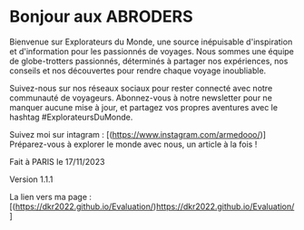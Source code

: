 # Bonjour aux ABRODERS
Bienvenue sur Explorateurs du Monde, une source inépuisable d'inspiration et d'information pour les passionnés de voyages. Nous sommes une équipe de globe-trotters passionnés, déterminés à partager nos expériences, nos conseils et nos découvertes pour rendre chaque voyage inoubliable.

Suivez-nous sur nos réseaux sociaux pour rester connecté avec notre communauté de voyageurs. Abonnez-vous à notre newsletter pour ne manquer aucune mise à jour, et partagez vos propres aventures avec le hashtag #ExplorateursDuMonde.

Suivez moi sur intagram : [(https://www.instagram.com/armedooo/)] 
Préparez-vous à explorer le monde avec nous, un article à la fois !

Fait à PARIS le 17/11/2023

Version 1.1.1



La lien vers ma page : [(https://dkr2022.github.io/Evaluation/)https://dkr2022.github.io/Evaluation/] 
